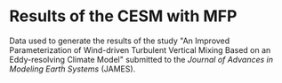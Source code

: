 # Results of the CESM with MFP

Data used to generate the results of the study "An Improved Parameterization of Wind-driven Turbulent Vertical Mixing Based on an Eddy-resolving Climate Model" submitted to the _Journal of Advances in Modeling Earth Systems_ (JAMES).
